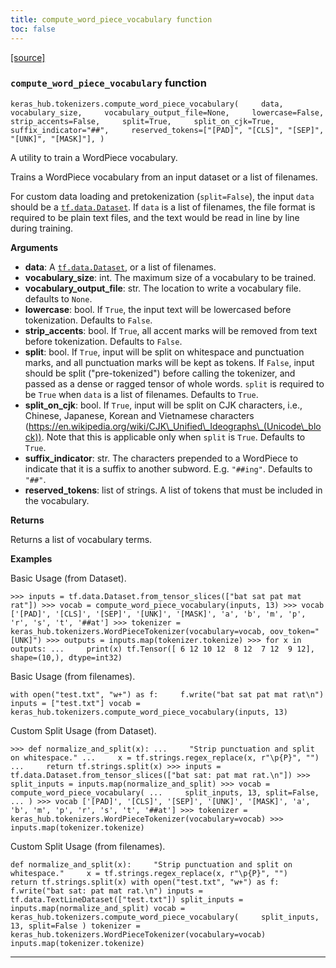 ```yaml
---
title: compute_word_piece_vocabulary function
toc: false
---
```


[\[source\]](https://github.com/keras-team/keras-hub/tree/v0.17.0/keras_hub/src/tokenizers/word_piece_tokenizer_trainer.py#L14)

### `compute_word_piece_vocabulary` function

`keras_hub.tokenizers.compute_word_piece_vocabulary(     data,     vocabulary_size,     vocabulary_output_file=None,     lowercase=False,     strip_accents=False,     split=True,     split_on_cjk=True,     suffix_indicator="##",     reserved_tokens=["[PAD]", "[CLS]", "[SEP]", "[UNK]", "[MASK]"], )`

A utility to train a WordPiece vocabulary.

Trains a WordPiece vocabulary from an input dataset or a list of filenames.

For custom data loading and pretokenization (`split=False`), the input `data` should be a [`tf.data.Dataset`](https://www.tensorflow.org/api_docs/python/tf/data/Dataset). If `data` is a list of filenames, the file format is required to be plain text files, and the text would be read in line by line during training.

**Arguments**

- **data**: A [`tf.data.Dataset`](https://www.tensorflow.org/api_docs/python/tf/data/Dataset), or a list of filenames.
- **vocabulary_size**: int. The maximum size of a vocabulary to be trained.
- **vocabulary_output_file**: str. The location to write a vocabulary file. defaults to `None`.
- **lowercase**: bool. If `True`, the input text will be lowercased before tokenization. Defaults to `False`.
- **strip_accents**: bool. If `True`, all accent marks will be removed from text before tokenization. Defaults to `False`.
- **split**: bool. If `True`, input will be split on whitespace and punctuation marks, and all punctuation marks will be kept as tokens. If `False`, input should be split ("pre-tokenized") before calling the tokenizer, and passed as a dense or ragged tensor of whole words. `split` is required to be `True` when `data` is a list of filenames. Defaults to `True`.
- **split_on_cjk**: bool. If `True`, input will be split on CJK characters, i.e., Chinese, Japanese, Korean and Vietnamese characters (https://en.wikipedia.org/wiki/CJK\_Unified\_Ideographs\_(Unicode\_block)). Note that this is applicable only when `split` is `True`. Defaults to `True`.
- **suffix_indicator**: str. The characters prepended to a WordPiece to indicate that it is a suffix to another subword. E.g. `"##ing"`. Defaults to `"##"`.
- **reserved_tokens**: list of strings. A list of tokens that must be included in the vocabulary.

**Returns**

Returns a list of vocabulary terms.

**Examples**

Basic Usage (from Dataset).

`>>> inputs = tf.data.Dataset.from_tensor_slices(["bat sat pat mat rat"]) >>> vocab = compute_word_piece_vocabulary(inputs, 13) >>> vocab ['[PAD]', '[CLS]', '[SEP]', '[UNK]', '[MASK]', 'a', 'b', 'm', 'p', 'r', 's', 't', '##at'] >>> tokenizer = keras_hub.tokenizers.WordPieceTokenizer(vocabulary=vocab, oov_token="[UNK]") >>> outputs = inputs.map(tokenizer.tokenize) >>> for x in outputs: ...     print(x) tf.Tensor([ 6 12 10 12  8 12  7 12  9 12], shape=(10,), dtype=int32)`

Basic Usage (from filenames).

`with open("test.txt", "w+") as f:     f.write("bat sat pat mat rat\n") inputs = ["test.txt"] vocab = keras_hub.tokenizers.compute_word_piece_vocabulary(inputs, 13)`

Custom Split Usage (from Dataset).

`>>> def normalize_and_split(x): ...     "Strip punctuation and split on whitespace." ...     x = tf.strings.regex_replace(x, r"\p{P}", "") ...     return tf.strings.split(x) >>> inputs = tf.data.Dataset.from_tensor_slices(["bat sat: pat mat rat.\n"]) >>> split_inputs = inputs.map(normalize_and_split) >>> vocab = compute_word_piece_vocabulary( ...     split_inputs, 13, split=False, ... ) >>> vocab ['[PAD]', '[CLS]', '[SEP]', '[UNK]', '[MASK]', 'a', 'b', 'm', 'p', 'r', 's', 't', '##at'] >>> tokenizer = keras_hub.tokenizers.WordPieceTokenizer(vocabulary=vocab) >>> inputs.map(tokenizer.tokenize)`

Custom Split Usage (from filenames).

`def normalize_and_split(x):     "Strip punctuation and split on whitespace."     x = tf.strings.regex_replace(x, r"\p{P}", "")     return tf.strings.split(x) with open("test.txt", "w+") as f:     f.write("bat sat: pat mat rat.\n") inputs = tf.data.TextLineDataset(["test.txt"]) split_inputs = inputs.map(normalize_and_split) vocab = keras_hub.tokenizers.compute_word_piece_vocabulary(     split_inputs, 13, split=False ) tokenizer = keras_hub.tokenizers.WordPieceTokenizer(vocabulary=vocab) inputs.map(tokenizer.tokenize)`

---
